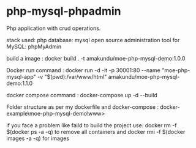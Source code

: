 
# php-mysql-phpadmin

Php application with crud operations.

stack used: php
database: mysql
open source administration tool for MySQL: phpMyAdmin

build a image : docker build . -t amakundu/moe-php-mysql-demo:1.0.0

Docker run command : docker run -d -it -p 30001:80 --name "moe-php-mysql-app" -v "$(pwd):/var/www/html" amakundu/moe-php-mysql-demo:1.1.0

docker compose command : docker-compose up -d --build

Folder structure as per my dockerfile and docker-compose : docker-example\moe-php-mysql-demo\www>

if you face a problem like faild to build the project use:  docker rm -f $(docker ps -a -q) to remove all containers and  docker rmi -f $(docker images -a -q) for images
